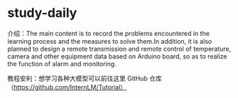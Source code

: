 # study-daily

介绍：The main content is to record the problems encountered in the learning process and the measures to solve them.In addition, it is also planned to design a remote transmission and remote control of temperature, camera and other equipment data based on Arduino board, so as to realize the function of alarm and monitoring.

教程安利：想学习各种大模型可以前往这里 GitHub 仓库（https://github.com/InternLM/Tutorial）



